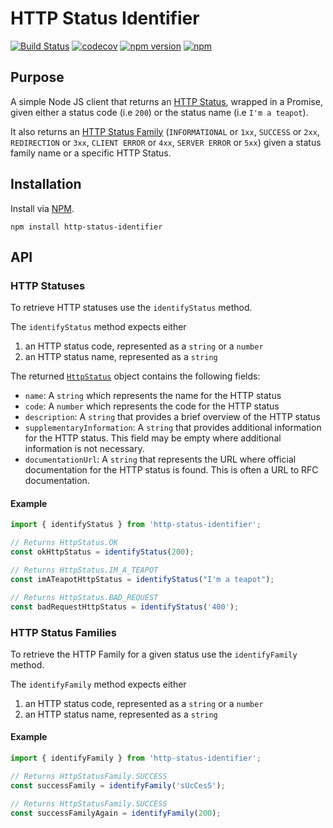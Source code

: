 # HTTP Status Identifier

[![Build Status](https://travis-ci.org/jaebradley/http-status-identifier.svg?branch=master)](https://travis-ci.org/jaebradley/http-status-identifier)
[![codecov](https://codecov.io/gh/jaebradley/http-status-identifier/branch/master/graph/badge.svg)](https://codecov.io/gh/jaebradley/http-status-identifier)
[![npm version](https://badge.fury.io/js/http-status-identifier.svg)](https://badge.fury.io/js/http-status-identifier)
[![npm](https://img.shields.io/npm/dt/http-status-identifier.svg)](https://www.npmjs.com/package/http-status-identifier)

## Purpose

A simple Node JS client that returns an [HTTP Status](https://github.com/jaebradley/http-status-identifier/blob/master/src/data/HttpStatus.js), wrapped in a Promise, given either a status code (i.e `200`) or the status name (i.e `I'm a teapot`).

It also returns an [HTTP Status Family](https://github.com/jaebradley/http-status-identifier/blob/master/src/data/HttpStatusFamily.js) (`INFORMATIONAL` or `1xx`, `SUCCESS` or `2xx`, `REDIRECTION` or `3xx`, `CLIENT ERROR` or `4xx`, `SERVER ERROR` or `5xx`) given a status family name or a specific HTTP Status.

## Installation

Install via [NPM](https://www.npmjs.com/package/http-status-identifier).
```
npm install http-status-identifier
```

## API

### HTTP Statuses

To retrieve HTTP statuses use the `identifyStatus` method.

The `identifyStatus` method expects either
1. an HTTP status code, represented as a `string` or a `number`
2. an HTTP status name, represented as a `string`

The returned [`HttpStatus`](https://github.com/jaebradley/http-status-code-definition-identifier/blob/master/src/data/HttpStatus.js) object contains the following fields:
* `name`: A `string` which represents the name for the HTTP status
* `code`: A `number` which represents the code for the HTTP status
* `description`: A `string` that provides a brief overview of the HTTP status
* `supplementaryInformation`: A `string` that provides additional information for the HTTP status. This field may be empty where additional information is not necessary.
* `documentationUrl`: A `string` that represents the URL where official documentation for the HTTP status is found. This is often a URL to RFC documentation.

#### Example

```javascript
import { identifyStatus } from 'http-status-identifier';

// Returns HttpStatus.OK
const okHttpStatus = identifyStatus(200);

// Returns HttpStatus.IM_A_TEAPOT
const imATeapotHttpStatus = identifyStatus("I'm a teapot");

// Returns HttpStatus.BAD_REQUEST
const badRequestHttpStatus = identifyStatus('400');
```

### HTTP Status Families

To retrieve the HTTP Family for a given status use the `identifyFamily` method.

The `identifyFamily` method expects either
1. an HTTP status code, represented as a `string` or a `number`
2. an HTTP status name, represented as a `string`

#### Example

```javascript
import { identifyFamily } from 'http-status-identifier';

// Returns HttpStatusFamily.SUCCESS
const successFamily = identifyFamily('sUcCesS');

// Returns HttpStatusFamily.SUCCESS
const successFamilyAgain = identifyFamily(200);
```
